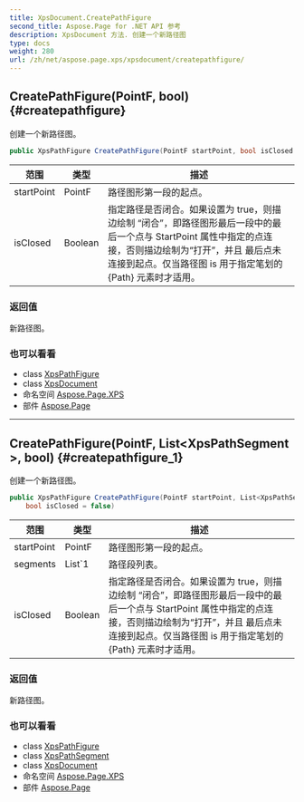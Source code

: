 ```yaml
---
title: XpsDocument.CreatePathFigure
second_title: Aspose.Page for .NET API 参考
description: XpsDocument 方法. 创建一个新路径图
type: docs
weight: 280
url: /zh/net/aspose.page.xps/xpsdocument/createpathfigure/
---
```

## CreatePathFigure(PointF, bool) {#createpathfigure}

创建一个新路径图。

```csharp
public XpsPathFigure CreatePathFigure(PointF startPoint, bool isClosed = false)
```

| 范围 | 类型 | 描述 |
| --- | --- | --- |
| startPoint | PointF | 路径图形第一段的起点。 |
| isClosed | Boolean | 指定路径是否闭合。如果设置为 true，则描边绘制 “闭合”，即路径图形最后一段中的最后一个点与 StartPoint 属性中指定的点连接，否则描边绘制为“打开”，并且 最后点未连接到起点。仅当路径图 is 用于指定笔划的 {Path} 元素时才适用。 |

### 返回值

新路径图。

### 也可以看看

* class [XpsPathFigure](../../../aspose.page.xps.xpsmodel/xpspathfigure/)
* class [XpsDocument](../)
* 命名空间 [Aspose.Page.XPS](../../xpsdocument/)
* 部件 [Aspose.Page](../../../)

---

## CreatePathFigure(PointF, List&lt;XpsPathSegment&gt;, bool) {#createpathfigure_1}

创建一个新路径图。

```csharp
public XpsPathFigure CreatePathFigure(PointF startPoint, List<XpsPathSegment> segments, 
    bool isClosed = false)
```

| 范围 | 类型 | 描述 |
| --- | --- | --- |
| startPoint | PointF | 路径图形第一段的起点。 |
| segments | List`1 | 路径段列表。 |
| isClosed | Boolean | 指定路径是否闭合。如果设置为 true，则描边绘制 “闭合”，即路径图形最后一段中的最后一个点与 StartPoint 属性中指定的点连接，否则描边绘制为“打开”，并且 最后点未连接到起点。仅当路径图 is 用于指定笔划的 {Path} 元素时才适用。 |

### 返回值

新路径图。

### 也可以看看

* class [XpsPathFigure](../../../aspose.page.xps.xpsmodel/xpspathfigure/)
* class [XpsPathSegment](../../../aspose.page.xps.xpsmodel/xpspathsegment/)
* class [XpsDocument](../)
* 命名空间 [Aspose.Page.XPS](../../xpsdocument/)
* 部件 [Aspose.Page](../../../)



